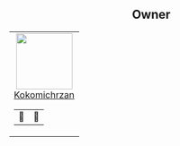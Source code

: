 <div align=center>

## Owner

<table align=center>
    <td align=center>
    <a align=center href="https://github.com/Kokomichrzan"><img height=100px src="https://avatars.githubusercontent.com/u/62157770?v=4"></a>
    <a href="https://github.com/Kokomichrzan"><div align=center>Kokomichrzan</div></a>
    <table align=center>
      <td title="Arts">🌳</td>
      <td title="Manage">💼</td>
    </table>
  </td>
</table>

</div>
